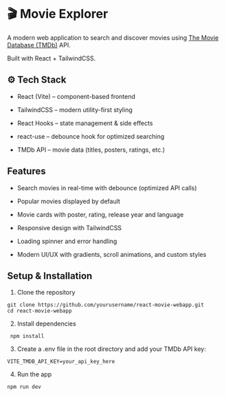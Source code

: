 # 🎬 Movie Explorer

A modern web application to search and discover movies using [The Movie Database (TMDb)](themoviedb.org/login) API.

Built with React + TailwindCSS.

## ⚙️ Tech Stack

- React (Vite) – component-based frontend

- TailwindCSS – modern utility-first styling

- React Hooks – state management & side effects

- react-use – debounce hook for optimized searching

- TMDb API – movie data (titles, posters, ratings, etc.)

## Features

- Search movies in real-time with debounce (optimized API calls)

- Popular movies displayed by default

- Movie cards with poster, rating, release year and language

- Responsive design with TailwindCSS

- Loading spinner and error handling

- Modern UI/UX with gradients, scroll animations, and custom styles

## Setup & Installation

1. Clone the repository

```
git clone https://github.com/yourusername/react-movie-webapp.git
cd react-movie-webapp
```

2. Install dependencies

```
 npm install
```

3. Create a .env file in the root directory and add your TMDb API key:

```
VITE_TMDB_API_KEY=your_api_key_here
```

4. Run the app

```
npm run dev
```
